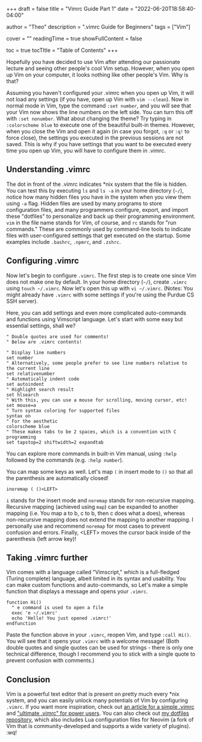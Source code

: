 +++
draft = false
title = "Vimrc Guide Part 1"
date = "2022-06-20T18:58:40-04:00"

author = "Theo"
description = ".vimrc Guide for Beginners"
tags = ["Vim"]

cover = ""
readingTime = true
showFullContent = false

toc = true
tocTItle = "Table of Contents"
+++

Hopefully you have decided to use Vim after attending our passionate lecture and seeing other people's cool Vim setup. However, when you open up Vim on your computer, it looks nothing like other people's Vim. Why is that?

Assuming you haven't configured your .vimrc when you open up Vim, it will not load any settings (if you have, open up Vim with `vim --clean`). Now in normal mode in Vim, type the command `:set number`, and you will see that your Vim now shows the line numbers on the left side. You can turn this off with `:set nonumber`. What about changing the theme? Try typing in `:colorscheme blue` to execute one of the beautiful built-in themes. However, when you close the Vim and open it again (in case you forgot, `:q` or `:q!` to force close), the settings you executed in the previous sessions are not saved. This is why if you have settings that you want to be executed every time you open up Vim, you will have to configure them in .vimrc.

## Understanding .vimrc

The dot in front of the .vimrc indicates \*nix system that the file is hidden. You can test this by executing `ls` and `ls -a` in your home directory (`~/`), notice how many hidden files you have in the system when you view them using `-a` flag. Hidden files are used by many programs to store configuration files, and many programmers configure, export, and import these "dotfiles" to personalize and back up their programming environment. `vim` in the file name stands for Vim, of course, and `rc` stands for "run commands." These are commonly used by command-line tools to indicate files with user-configured settings that get executed on the startup. Some examples include `.bashrc`, `.npmrc`, and `.zshrc`.

## Configuring .vimrc

Now let's begin to configure `.vimrc`. The first step is to create one since Vim does not make one by default. In your home directory (`~/`), create `.vimrc` using `touch ~/.vimrc`. Now let's open this up with `vi ~/.vimrc`.
(Notes: You might already have `.vimrc` with some settings if you're using the Purdue CS SSH server).

Here, you can add settings and even more complicated auto-commands and functions using Vimscript language. Let's start with some easy but essential settings, shall we?

```vimscript
" Double quotes are used for comments!
" Below are .vimrc contents!

" Display line numbers
set number
" Alternatively, some people prefer to see line numbers relative to the current line
set relativenumber
" Automatically indent code
set autoindent
" Highlight search result
set hlsearch
" With this, you can use a mouse for scrolling, moving cursor, etc!
set mouse=a
" Turn syntax coloring for supported files
syntax on
" For the aesthetic
colorscheme blue
" These makes tabs to be 2 spaces, which is a convention with C programming
set tapstop=2 shiftwidth=2 expandtab
```

You can explore more commands in built-in Vim manual, using `:help` followed by the commands (e.g. `:help number`).

You can map some keys as well. Let's map `(` in insert mode to `()` so that all the parenthesis are automatically closed!

```vimscript
inoremap ( ()<LEFT>
```

`i` stands for the insert mode and `noremap` stands for non-recursive mapping. Recursive mapping (achieved using `map`) can be expanded to another mapping (i.e. You map a to b, c to b, then c does what a does), whereas non-recursive mapping does not extend the mapping to another mapping. I personally use and recommend `noremap` for most cases to prevent confusion and errors. Finally, \<LEFT\> moves the cursor back inside of the parenthesis (left arrow key)!

## Taking .vimrc further

Vim comes with a language called "Vimscript," which is a full-fledged (Turing complete) language, albeit limited in its syntax and usability. You can make custom functions and auto-commands, so Let's make a simple function that displays a message and opens your `.vimrc`.

```vimscript
function Hi()
  " e command is used to open a file
  exec 'e ~/.vimrc'
  echo 'Hello! You just opened .vimrc!'
endfunction
```

Paste the function above in your `.vimrc`, reopen Vim, and type `:call Hi()`. You will see that it opens your `.vimrc` with a welcome message! (Both double quotes and single quotes can be used for strings - there is only one technical difference, though I recommend you to stick with a single quote to prevent confusion with comments.)

## Conclusion

Vim is a powerful text editor that is present on pretty much every \*nix system, and you can easily unlock many potentials of Vim by configuring `.vimrc`. If you want more inspiration, check out [an article for a simple .vimrc](https://docs.j7k6.org/my-minimal-vimrc/) and ["ultimate .vimrc" for power users](https://github.com/amix/vimrc). You can also check out [my dotfiles repository](https://github.com/theopn/dotfiles), which also includes Lua configuration files for Neovim (a fork of Vim that is community-developed and supports a wide variety of plugins). :wq!


